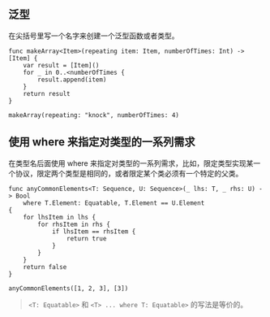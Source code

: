 ## 泛型

在尖括号里写一个名字来创建一个泛型函数或者类型。

```
func makeArray<Item>(repeating item: Item, numberOfTimes: Int) -> [Item] {
    var result = [Item]()
    for _ in 0..<numberOfTimes {
        result.append(item)
    }
    return result
}

makeArray(repeating: "knock", numberOfTimes: 4)
```

## 使用 where 来指定对类型的一系列需求

在类型名后面使用 where 来指定对类型的一系列需求，比如，限定类型实现某一个协议，限定两个类型是相同的，或者限定某个类必须有一个特定的父类。

```
func anyCommonElements<T: Sequence, U: Sequence>(_ lhs: T, _ rhs: U) -> Bool
    where T.Element: Equatable, T.Element == U.Element
{
    for lhsItem in lhs {
        for rhsItem in rhs {
            if lhsItem == rhsItem {
                return true
            }
        }
    }
    return false
}

anyCommonElements([1, 2, 3], [3])
```

> `<T: Equatable>` 和 `<T> ... where T: Equatable>` 的写法是等价的。
